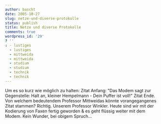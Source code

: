 ```yaml
---
author: bascht
date: 2005-10-27
slug: netze-und-diverse-protokolle
status: publish
title: Netze und diverse Protokolle
comments: true
wordpress_id: '29'
? ''
: - lustiges
  - lustiges
  - mittweida
  - mittweida
  - studium
  - studium
  - technik
  - technik
---
```


Um es so kurz wie möglich zu halten: Zitat Anfang: "Das Modem sagt
zur Gegenstelle: Halt an, kleiner Hempelmann - Dein Puffer ist
voll!" Zitat Ende. Von welchem bedeutendem Professor Mittweidas
könnte vorangegangenes Zitat stammen? Richtig. Unserem Professor
Winkler. Heute sind wir mit der Kodierung von Faxen fertig geworden
& es geht flüssig weiter mit dem Modem. Kein Wunder, bei obigem
Spruch...


